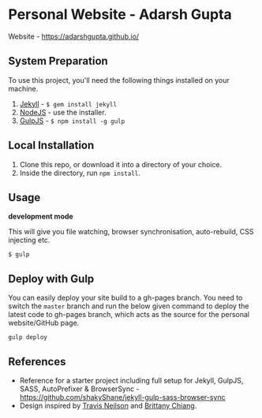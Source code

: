Personal Website - Adarsh Gupta
=============================

Website - https://adarshgupta.github.io/


## System Preparation

To use this project, you'll need the following things installed on your machine.

1. [Jekyll](http://jekyllrb.com/) - `$ gem install jekyll`
2. [NodeJS](http://nodejs.org) - use the installer.
3. [GulpJS](https://github.com/gulpjs/gulp) - `$ npm install -g gulp`


## Local Installation

1. Clone this repo, or download it into a directory of your choice.
2. Inside the directory, run `npm install`.


## Usage

**development mode**

This will give you file watching, browser synchronisation, auto-rebuild, CSS injecting etc.

```shell
$ gulp
```


## Deploy with Gulp

You can easily deploy your site build to a gh-pages branch. You need to switch the `master` branch and run the below given command to deploy the latest code to gh-pages branch, which acts as the source for the personal website/GitHub page.

```shell
gulp deploy
```


## References

- Reference for a starter project including full setup for Jekyll, GulpJS, SASS, AutoPrefixer &amp; BrowserSync - https://github.com/shakyShane/jekyll-gulp-sass-browser-sync
- Design inspired by [Travis Neilson](http://travisneilson.com/) and [Brittany Chiang](https://brittanychiang.com/).